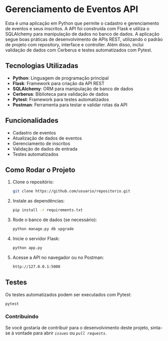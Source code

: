 # Gerenciamento de Eventos API

Esta é uma aplicação em Python que permite o cadastro e gerenciamento de eventos e seus inscritos. A API foi construída com Flask e utiliza o SQLAlchemy para manipulação de dados no banco de dados. A aplicação segue boas práticas de desenvolvimento de APIs REST, utilizando o padrão de projeto com repository, interface e controller. Além disso, inclui validação de dados com Cerberus e testes automatizados com Pytest.

## Tecnologias Utilizadas

- **Python**: Linguagem de programação principal
- **Flask**: Framework para criação da API REST
- **SQLAlchemy**: ORM para manipulação de banco de dados
- **Cerberus**: Biblioteca para validação de dados
- **Pytest**: Framework para testes automatizados
- **Postman**: Ferramenta para testar e validar rotas da API

## Funcionalidades

- Cadastro de eventos
- Atualização de dados de eventos
- Gerenciamento de inscritos
- Validação de dados de entrada
- Testes automatizados

## Como Rodar o Projeto

1. Clone o repositório:
   ```bash
   git clone https://github.com/usuario/repositorio.git
2. Instale as dependências:
   ```bash
   pip install -r requirements.txt
3. Rode o banco de dados (se necessário):
   ```bash
   python manage.py db upgrade
4. Inicie o servidor Flask:
   ```bash
   python app.py
5. Acesse a API no navegador ou no Postman:
   ```bash
   http://127.0.0.1:5000

## Testes
Os testes automatizados podem ser executados com Pytest:
```bash
pytest
```

### Contribuindo
Se você gostaria de contribuir para o desenvolvimento deste projeto, sinta-se à vontade para abrir *`issues`* ou *`pull requests`*.
